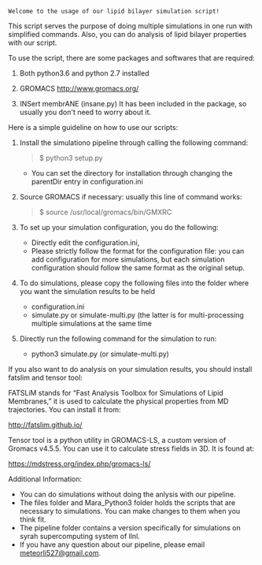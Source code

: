 	Welcome to the usage of our lipid bilayer simulation script! 

This script serves the purpose of doing multiple simulations in one run with simplified commands. Also, you can do analysis of lipid bilayer properties with our script. 

To use the script, there are some packages and softwares that are required:

1. Both python3.6 and python 2.7 installed

2. GROMACS
    http://www.gromacs.org/

3. INSert membrANE (insane.py)
It has been included in the package, so usually you don't need to worry about it.

Here is a simple guideline on how to use our scripts:

1. Install the simulationo pipeline through calling the following command:
	> $ python3 setup.py
	* You can set the directory for installation through changing the parentDir entry in configuration.ini

2. Source GROMACS if necessary: usually this line of command works:
	> $ source /usr/local/gromacs/bin/GMXRC

3. To set up your simulation configuration, you do the following:
    * Directly edit the configuration.ini, 
    * Please strictly follow the format for the configuration file: you can add configuration for more simulations, but each simulation configuration should follow the same format as the original setup.

4. To do simulations, please copy the following files into the folder where you want the simulation results to be held
	* configuration.ini
	* simulate.py or simulate-multi.py (the latter is for multi-processing multiple simulations at the same time

5. Directly run the following command for the simulation to run:
	- python3 simulate.py (or simulate-multi.py)

If you also want to do analysis on your simulation results, you should install 
fatslim and tensor tool:

FATSLiM stands for “Fast Analysis Toolbox for Simulations of Lipid Membranes,” it is used
to calculate the physical properties from MD trajectories. You can install it from:

http://fatslim.github.io/

Tensor tool is a python utility in GROMACS-LS, a custom version of Gromacs v4.5.5. You
can use it to calculate stress fields in 3D. It is found at:

https://mdstress.org/index.php/gromacs-ls/

Additional Information:

- You can do simulations without doing the anlysis with our pipeline.
- The files folder and Mara_Python3 folder holds the scripts that are necessary to simulations. You can make changes to them when you think fit.
- The pipeline folder contains a version specifically for simulations on syrah supercomputing system of llnl.
- If you have any question about our pipeline, please email meteorli527@gmail.com.
